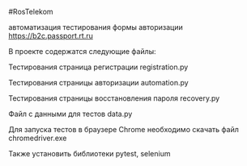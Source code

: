 #RosTelekom

автоматизация тестирования формы авторизации https://b2c.passport.rt.ru

В проекте содержатся следующие файлы:

Тестирования страница регистрации registration.py

Тестирования страницы авторизации automation.py

Тестирования страницы восстановления пароля recovery.py

Файл с данными для тестов data.py

Для запуска тестов в браузере Chrome необходимо скачать файл chromedriver.exe

Также установить библиотеки pytest, selenium